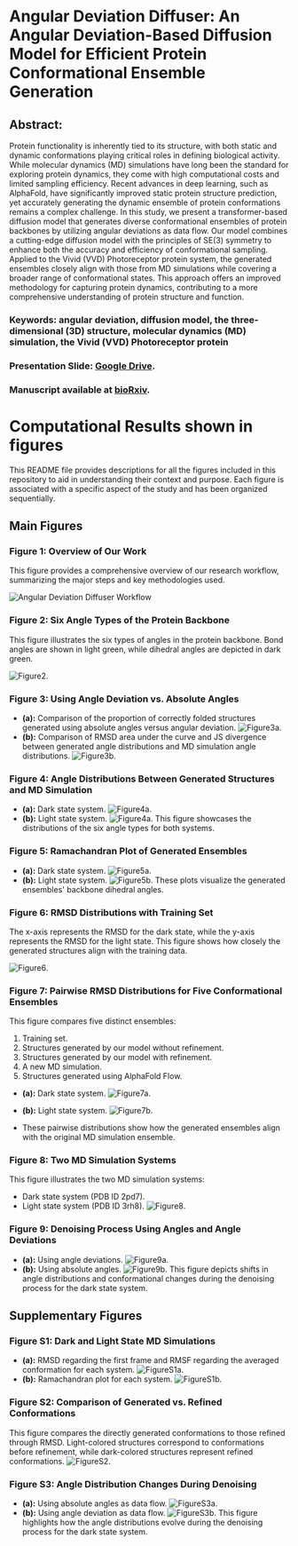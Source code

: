 # Angular Deviation Diffuser: An Angular Deviation-Based Diffusion Model for Efficient Protein Conformational Ensemble Generation
## Abstract:
Protein functionality is inherently tied to its structure, with both static and dynamic conformations playing critical roles in defining biological activity. While molecular dynamics (MD) simulations have long been the standard for exploring protein dynamics, they come with high computational costs and limited sampling efficiency. Recent advances in deep learning, such as AlphaFold, have significantly improved static protein structure prediction, yet accurately generating the dynamic ensemble of protein conformations remains a complex challenge. In this study, we present a transformer-based diffusion model that generates diverse conformational ensembles of protein backbones by utilizing angular deviations as data flow. Our model combines a cutting-edge diffusion model with the principles of SE(3) symmetry to enhance both the accuracy and efficiency of conformational sampling. Applied to the Vivid (VVD) Photoreceptor protein system, the generated ensembles closely align with those from MD simulations while covering a broader range of conformational states. This approach offers an improved methodology for capturing protein dynamics, contributing to a more comprehensive understanding of protein structure and function.
### Keywords: angular deviation, diffusion model, the three-dimensional (3D) structure, molecular dynamics (MD) simulation, the Vivid (VVD) Photoreceptor protein

### Presentation Slide: [Google Drive](https://docs.google.com/presentation/d/1Q__65vTskoqPcXgiTq0xRhqN3LCyFN8V/edit?usp=sharing&ouid=101767369176883618869&rtpof=true&sd=true).
### Manuscript available at [bioRxiv](https://www.biorxiv.org/content/10.1101/2025.03.03.640492v1.full.pdf).
# Computational Results shown in figures

This README file provides descriptions for all the figures included in this repository to aid in understanding their context and purpose. Each figure is associated with a specific aspect of the study and has been organized sequentially.

## Main Figures
### Figure 1: Overview of Our Work
This figure provides a comprehensive overview of our research workflow, summarizing the major steps and key methodologies used.

![Angular Deviation Diffuser Workflow](https://github.com/AlanYangYi/angular_deviation_diffuser/blob/2db3939e7b49b2c8b821c8dd9ac6b1210c9f8f50/Pictures/overview.png)


### Figure 2: Six Angle Types of the Protein Backbone
This figure illustrates the six types of angles in the protein backbone. Bond angles are shown in light green, while dihedral angles are depicted in dark green.

![Figure2](https://github.com/AlanYangYi/Angular_Deviation_Diffuser/blob/main/Computational%20Results/Figure2.svg).


### Figure 3: Using Angle Deviation vs. Absolute Angles
- **(a):** Comparison of the proportion of correctly folded structures generated using absolute angles versus angular deviation.
![Figure3a](https://github.com/AlanYangYi/Angular_Deviation_Diffuser/blob/main/Computational%20Results/figure3a.svg).
- **(b):** Comparison of RMSD area under the curve and JS divergence between generated angle distributions and MD simulation angle distributions.
![Figure3b](https://github.com/AlanYangYi/Angular_Deviation_Diffuser/blob/main/Computational%20Results/figure3b.svg).


### Figure 4: Angle Distributions Between Generated Structures and MD Simulation
- **(a):** Dark state system.
  ![Figure4a](https://github.com/AlanYangYi/Angular_Deviation_Diffuser/blob/main/Computational%20Results/Figure4a.svg).
- **(b):** Light state system.
  ![Figure4a](https://github.com/AlanYangYi/Angular_Deviation_Diffuser/blob/main/Computational%20Results/Figure4b.svg).
This figure showcases the distributions of the six angle types for both systems.

### Figure 5: Ramachandran Plot of Generated Ensembles
- **(a):** Dark state system.
  ![Figure5a](https://github.com/AlanYangYi/Angular_Deviation_Diffuser/blob/main/Computational%20Results/figure5a.svg).
- **(b):** Light state system.
 ![Figure5b](https://github.com/AlanYangYi/Angular_Deviation_Diffuser/blob/main/Computational%20Results/figure5b.svg).
These plots visualize the generated ensembles' backbone dihedral angles.

### Figure 6: RMSD Distributions with Training Set
The x-axis represents the RMSD for the dark state, while the y-axis represents the RMSD for the light state. This figure shows how closely the generated structures align with the training data.

![Figure6](https://github.com/AlanYangYi/Angular_Deviation_Diffuser/blob/main/Computational%20Results/figure6.svg).


### Figure 7: Pairwise RMSD Distributions for Five Conformational Ensembles
This figure compares five distinct ensembles:
1. Training set.
2. Structures generated by our model without refinement.
3. Structures generated by our model with refinement.
4. A new MD simulation.
5. Structures generated using AlphaFold Flow.

- **(a):** Dark state system.
 ![Figure7a](https://github.com/AlanYangYi/Angular_Deviation_Diffuser/blob/main/Computational%20Results/figure7a.svg).
  
- **(b):** Light state system.
  ![Figure7b](https://github.com/AlanYangYi/Angular_Deviation_Diffuser/blob/main/Computational%20Results/figure7b.svg).
- These pairwise distributions show how the generated ensembles align with the original MD simulation ensemble.

### Figure 8: Two MD Simulation Systems
This figure illustrates the two MD simulation systems:
- Dark state system (PDB ID 2pd7).
- Light state system (PDB ID 3rh8).
![Figure8](https://github.com/AlanYangYi/Angular_Deviation_Diffuser/blob/main/Computational%20Results/figure8.svg).
### Figure 9: Denoising Process Using Angles and Angle Deviations
- **(a):** Using angle deviations.
  ![Figure9a](https://github.com/AlanYangYi/Angular_Deviation_Diffuser/blob/main/Computational%20Results/figure9a.svg).
- **(b):** Using absolute angles.
  ![Figure9b](https://github.com/AlanYangYi/Angular_Deviation_Diffuser/blob/main/Computational%20Results/figure9b.svg).
This figure depicts shifts in angle distributions and conformational changes during the denoising process for the dark state system.

## Supplementary Figures

### Figure S1: Dark and Light State MD Simulations
- **(a):** RMSD regarding the first frame and RMSF regarding the averaged conformation for each system.
  ![FigureS1a](https://github.com/AlanYangYi/Angular_Deviation_Diffuser/blob/main/Computational%20Results/supplement_figure1a.svg).
- **(b):** Ramachandran plot for each system.
![FigureS1b](https://github.com/AlanYangYi/Angular_Deviation_Diffuser/blob/main/Computational%20Results/supplement_figure1b.svg).
### Figure S2: Comparison of Generated vs. Refined Conformations
This figure compares the directly generated conformations to those refined through RMSD. Light-colored structures correspond to conformations before refinement, while dark-colored structures represent refined conformations.
![FigureS2](https://github.com/AlanYangYi/Angular_Deviation_Diffuser/blob/main/Computational%20Results/supplement_figure2.svg).
### Figure S3: Angle Distribution Changes During Denoising
- **(a):** Using absolute angles as data flow.
  ![FigureS3a](https://github.com/AlanYangYi/Angular_Deviation_Diffuser/blob/main/Computational%20Results/supplement_figure3a.svg).
- **(b):** Using angle deviation as data flow.
  ![FigureS3b](https://github.com/AlanYangYi/Angular_Deviation_Diffuser/blob/main/Computational%20Results/supplement_figure3b.svg).
This figure highlights how the angle distributions evolve during the denoising process for the dark state system.




